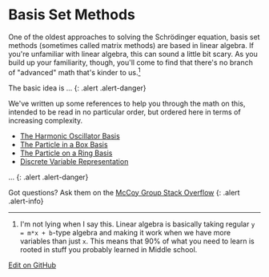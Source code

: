 # Basis Set Methods

One of the oldest approaches to solving the Schrödinger equation, basis set methods (sometimes called matrix methods) are based in linear algebra. If you're unfamiliar with linear algebra, this can sound a little bit scary. As you build up your familiarity, though, you'll come to find that there's no branch of "advanced" math that's kinder to us.[<sup>1</sup>]

The basic idea is ...
{: .alert .alert-danger}

We've written up some references to help you through the math on this, intended to be read in no particular order, but ordered here in terms of increasing complexity.

* [The Harmonic Oscillator Basis](HarmonicOscillator.md)
* [The Particle in a Box Basis](PIB.md)
* [The Particle on a Ring Basis](POR.md)
* [Discrete Variable Representation](BasicDVR.md)

...
{: .alert .alert-danger}

Got questions? Ask them on the [McCoy Group Stack Overflow](https://stackoverflow.com/c/mccoygroup/questions/ask)
{: .alert .alert-info}

---
1. <a id="fn1"></a> I'm not lying when I say this. Linear algebra is basically taking regular `y = m*x + b`-type algebra and making it work when we have more variables than just `x`. This means that 90% of what you need to learn is rooted in stuff you probably learned in Middle school.

[<sup>1</sup>]: #fn1

[Edit on GitHub](https://github.com/McCoyGroup/References/edit/gh-pages/References/Basis%20Set%20Methods/index.md)
